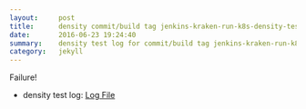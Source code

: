 ```yaml
---
layout:     post
title:      density commit/build tag jenkins-kraken-run-k8s-density-tests-101-30
date:       2016-06-23 19:24:40
summary:    density test log for commit/build tag jenkins-kraken-run-k8s-density-tests-101-30.
category:   jekyll
---
```


Failure!

- density test log: [Log File](http://s3-us-west-2.amazonaws.com/kraken-e2e-logs/density/jenkins-kraken-run-k8s-density-tests-101-30/build-log.txt)
